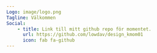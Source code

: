 ```yaml
---
Logo: image/logo.png
Tagline: Välkommen
Social:
    - title: Link till mitt github repo för momentet.
      url: https://github.com/lowdav/design_kmom01
      icon: fab fa-github
---
```

